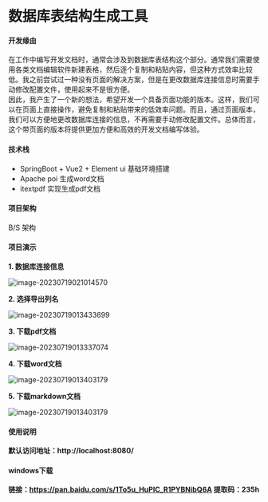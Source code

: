 # 数据库表结构生成工具

#### 开发缘由

在工作中编写开发文档时，通常会涉及到数据库表结构这个部分。通常我们需要使用各类文档编辑软件新建表格，然后逐个复制和粘贴内容，但这种方式效率比较低。我之前尝试过一种没有页面的解决方案，但是在更改数据库连接信息时需要手动修改配置文件，使用起来不是很方便。    
因此，我产生了一个新的想法，希望开发一个具备页面功能的版本。这样，我们可以在页面上直接操作，避免复制和粘贴带来的低效率问题。而且，通过页面版本，我们可以方便地更改数据库连接的信息，不再需要手动修改配置文件。总体而言，这个带页面的版本将提供更加方便和高效的开发文档编写体验。


#### 技术栈

- SpringBoot + Vue2 + Element ui 基础环境搭建
- Apache poi 生成word文档
- itextpdf 实现生成pdf文档


#### 项目架构

B/S 架构



#### 项目演示

**1. 数据库连接信息**

![image-20230719021014570](https://gitee.com/geqian618/resource/raw/master/images/连接信息.png)  



**2. 选择导出列名**

![image-20230719013433699](https://gitee.com/geqian618/resource/raw/master/images/选择列名.png)  



**3. 下载pdf文档**

![image-20230719013337074](https://gitee.com/geqian618/resource/raw/master/images/pdf文档.png)  



**4. 下载word文档**

![image-20230719013403179](https://gitee.com/geqian618/resource/raw/master/images/word文档.png)  


**5. 下载markdown文档**

![image-20230719013403179](https://gitee.com/geqian618/resource/raw/master/images/markdown文档.png)  





#### 使用说明

**默认访问地址：http://localhost:8080/**  



#### windows下载
**链接：https://pan.baidu.com/s/1To5u_HuPIC_R1PYBNibQ6A 提取码：235h**

